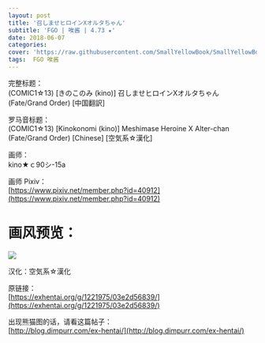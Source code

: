 ```yaml
---
layout: post
title: '召しませヒロインXオルタちゃん'
subtitle: 'FGO | 唉酱 | 4.73 ★'
date: 2018-06-07
categories: 
cover: 'https://raw.githubusercontent.com/SmallYellowBook/SmallYellowBook.github.io/master/image/%E5%8F%AC%E3%81%97%E3%81%BE%E3%81%9B%E3%83%92%E3%83%AD%E3%82%A4%E3%83%B3X%E3%82%AA%E3%83%AB%E3%82%BF%E3%81%A1%E3%82%83%E3%82%93.jpg'
tags:  FGO 唉酱
---
```


完整标题：  
(COMIC1☆13) [きのこのみ (kino)] 召しませヒロインXオルタちゃん (Fate/Grand Order) [中国翻訳]  

罗马音标题：  
(COMIC1☆13) [Kinokonomi (kino)] Meshimase Heroine X Alter-chan (Fate/Grand Order) [Chinese] [空気系☆漢化]  

画师：  
kino★ｃ90シ-15a  

画师 Pixiv：  
[https://www.pixiv.net/member.php?id=40912](https://www.pixiv.net/member.php?id=40912)  

# 画风预览：  
![](https://raw.githubusercontent.com/SmallYellowBook/SmallYellowBook.github.io/master/image/%E5%8F%AC%E3%81%97%E3%81%BE%E3%81%9B%E3%83%92%E3%83%AD%E3%82%A4%E3%83%B3X%E3%82%AA%E3%83%AB%E3%82%BF%E3%81%A1%E3%82%83%E3%82%93.jpg)

汉化：空気系☆漢化  

原链接：  
[https://exhentai.org/g/1221975/03e2d56839/](https://exhentai.org/g/1221975/03e2d56839/)  

出现熊猫图的话，请看这篇帖子：  
[http://blog.dimpurr.com/ex-hentai/](http://blog.dimpurr.com/ex-hentai/)  

